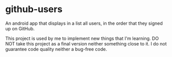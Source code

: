 # github-users
An android app that displays in a list all users, in the order that they signed up on GitHub.

This project is used by me to implement new things that I'm learning. DO NOT take this project as a final version neither something close to it. I do not guarantee code quality neither a bug-free code.
